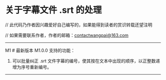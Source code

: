 # 关于字幕文件 .srt 的处理

// 此代码乃作者因兴趣爱好自己编写的，如果能得到读者的赏识转载还望注明

// 如果需要联系作者，作者的邮箱：contactwangpai@163.com

---

M1 # 最新版本 M1.0.0 支持的功能：

1. 可以批量纠正 .srt 文件字幕的编号，使其按在文本中出现的顺序，以正整数递增为序号重新编号。

---

